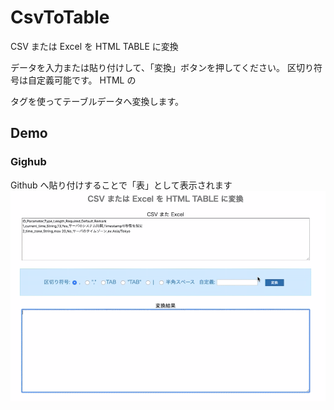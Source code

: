 # CsvToTable

CSV または Excel を HTML TABLE に変換

データを入力または貼り付けして、「変換」ボタンを押してください。
区切り符号は自定義可能です。
HTML の <table> タグを使ってテーブルデータへ変換します。


## Demo

### Gighub 

Github へ貼り付けすることで「表」として表示されます
![result](https://github.com/megumiimai/CsvToTable/blob/master/sample/images/github_usage_example.gif)
